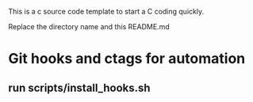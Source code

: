 This is a c source code template to start a C coding quickly.

Replace the directory name and this README.md

# Git hooks and ctags for automation
## run scripts/install_hooks.sh
